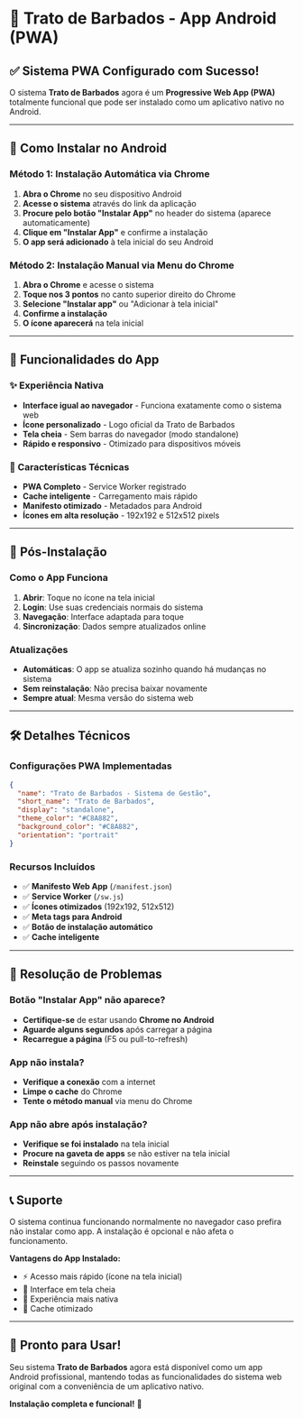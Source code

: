 # 📱 Trato de Barbados - App Android (PWA)

## ✅ Sistema PWA Configurado com Sucesso!

O sistema **Trato de Barbados** agora é um **Progressive Web App (PWA)** totalmente funcional que pode ser instalado como um aplicativo nativo no Android.

---

## 🚀 Como Instalar no Android

### Método 1: Instalação Automática via Chrome
1. **Abra o Chrome** no seu dispositivo Android
2. **Acesse o sistema** através do link da aplicação
3. **Procure pelo botão "Instalar App"** no header do sistema (aparece automaticamente)
4. **Clique em "Instalar App"** e confirme a instalação
5. **O app será adicionado** à tela inicial do seu Android

### Método 2: Instalação Manual via Menu do Chrome
1. **Abra o Chrome** e acesse o sistema
2. **Toque nos 3 pontos** no canto superior direito do Chrome
3. **Selecione "Instalar app"** ou "Adicionar à tela inicial"
4. **Confirme a instalação**
5. **O ícone aparecerá** na tela inicial

---

## 🎯 Funcionalidades do App

### ✨ Experiência Nativa
- **Interface igual ao navegador** - Funciona exatamente como o sistema web
- **Ícone personalizado** - Logo oficial da Trato de Barbados
- **Tela cheia** - Sem barras do navegador (modo standalone)
- **Rápido e responsivo** - Otimizado para dispositivos móveis

### 🔄 Características Técnicas
- **PWA Completo** - Service Worker registrado
- **Cache inteligente** - Carregamento mais rápido
- **Manifesto otimizado** - Metadados para Android
- **Ícones em alta resolução** - 192x192 e 512x512 pixels

---

## 📲 Pós-Instalação

### Como o App Funciona
1. **Abrir**: Toque no ícone na tela inicial
2. **Login**: Use suas credenciais normais do sistema
3. **Navegação**: Interface adaptada para toque
4. **Sincronização**: Dados sempre atualizados online

### Atualizações
- **Automáticas**: O app se atualiza sozinho quando há mudanças no sistema
- **Sem reinstalação**: Não precisa baixar novamente
- **Sempre atual**: Mesma versão do sistema web

---

## 🛠️ Detalhes Técnicos

### Configurações PWA Implementadas
```json
{
  "name": "Trato de Barbados - Sistema de Gestão",
  "short_name": "Trato de Barbados",
  "display": "standalone",
  "theme_color": "#C8A882",
  "background_color": "#C8A882",
  "orientation": "portrait"
}
```

### Recursos Incluídos
- ✅ **Manifesto Web App** (`/manifest.json`)
- ✅ **Service Worker** (`/sw.js`)
- ✅ **Ícones otimizados** (192x192, 512x512)
- ✅ **Meta tags para Android**
- ✅ **Botão de instalação automático**
- ✅ **Cache inteligente**

---

## 🔧 Resolução de Problemas

### Botão "Instalar App" não aparece?
- **Certifique-se** de estar usando **Chrome no Android**
- **Aguarde alguns segundos** após carregar a página
- **Recarregue a página** (F5 ou pull-to-refresh)

### App não instala?
- **Verifique a conexão** com a internet
- **Limpe o cache** do Chrome
- **Tente o método manual** via menu do Chrome

### App não abre após instalação?
- **Verifique se foi instalado** na tela inicial
- **Procure na gaveta de apps** se não estiver na tela inicial
- **Reinstale** seguindo os passos novamente

---

## 📞 Suporte

O sistema continua funcionando normalmente no navegador caso prefira não instalar como app. A instalação é opcional e não afeta o funcionamento.

**Vantagens do App Instalado:**
- ⚡ Acesso mais rápido (ícone na tela inicial)
- 🎨 Interface em tela cheia
- 📱 Experiência mais nativa
- 🔄 Cache otimizado

---

## 🎉 Pronto para Usar!

Seu sistema **Trato de Barbados** agora está disponível como um app Android profissional, mantendo todas as funcionalidades do sistema web original com a conveniência de um aplicativo nativo.

**Instalação completa e funcional!** 🚀